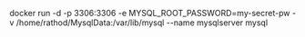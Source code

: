 docker run -d -p 3306:3306 -e MYSQL_ROOT_PASSWORD=my-secret-pw -v /home/rathod/MysqlData:/var/lib/mysql --name mysqlserver mysql
